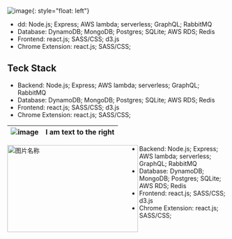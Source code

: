 ![image](https://www.zhifure.com/upload/images/2018/4/2617569410.jpg){: style="float: left"}
- dd: Node.js; Express; AWS lambda; serverless; GraphQL; RabbitMQ
- Database: DynamoDB; MongoDB; Postgres; SQLite; AWS RDS; Redis
- Frontend: react.js; SASS/CSS; d3.js
- Chrome Extension: react.js; SASS/CSS;



## Teck Stack

- Backend: Node.js; Express; AWS lambda; serverless; GraphQL; RabbitMQ
- Database: DynamoDB; MongoDB; Postgres; SQLite; AWS RDS; Redis
- Frontend: react.js; SASS/CSS; d3.js
- Chrome Extension: react.js; SASS/CSS;


|  ![image](https://www.zhifure.com/upload/images/2018/4/2617569410.jpg)  | I am text to the right |
|---|---|


<img src="https://www.zhifure.com/upload/images/2018/4/2617569410.jpg" width = "300" height = "200" alt="图片名称" align=left />


- Backend: Node.js; Express; AWS lambda; serverless; GraphQL; RabbitMQ
- Database: DynamoDB; MongoDB; Postgres; SQLite; AWS RDS; Redis
- Frontend: react.js; SASS/CSS; d3.js
- Chrome Extension: react.js; SASS/CSS;

